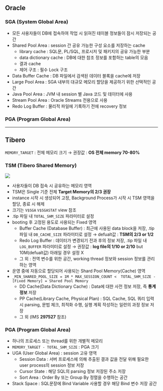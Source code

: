 ## Oracle
### SGA (System Global Area)
- 모든 사용자들이 DB에 접속하여 작업 시 읽혀진 테이블 정보들이 잠시 저장되는 공간
- Shared Pool Area : session 간 공유 가능한 구성 요소를 저장하는 cache
  - library cache : SQL문, PL/SQL, 프로시저 및 패키지의 공유 가능한 부분
  - data dictionary cache : DB에 대한 참조 정보를 포함하는 table의 모음
  - 결과 cache
  - 제어 구조 :  필수 Lock 구조
- Data Buffer Cache : DB 파일에서 검색된 데이터 블록을 cache에 저장
- Large Pool Area : SGA 내부의 대규모 메모리 할당을 제공하기 위한 선택적인 공간
- Java Pool Area : JVM 내 session 별 Java 코드 및 데이터에 사용
- Stream Pool Area : Oracle Streams 전용으로 사용
- Redo Log Buffer : 물리적 파일에 기록하기 전에 recovery 정보
### PGA (Program Global Area)

---
## Tibero
`MEMORY_TARGET` : 전체 메모리 크기 → 권장값 : **OS 전체 memory 70-80%**
### TSM (Tibero Shared Memory)
![](https://prod-files-secure.s3.us-west-2.amazonaws.com/2e9f035b-3bba-4ce1-902b-03e8e4545fa2/50e74659-9cf4-4d7e-a1bb-37b94051050d/3.1_TSM.png?X-Amz-Algorithm=AWS4-HMAC-SHA256&X-Amz-Content-Sha256=UNSIGNED-PAYLOAD&X-Amz-Credential=ASIAZI2LB466653L5FZC%2F20250907%2Fus-west-2%2Fs3%2Faws4_request&X-Amz-Date=20250907T033143Z&X-Amz-Expires=3600&X-Amz-Security-Token=IQoJb3JpZ2luX2VjEDIaCXVzLXdlc3QtMiJIMEYCIQCCk6gkNLK8IamgXDGqYXsv8KXnsGQH%2BBNQj7EZVKQcjQIhAPAsKRODL0DLMYBp1VXRmu2vjIPgMAdf7DhKAJQ85qAkKogECJv%2F%2F%2F%2F%2F%2F%2F%2F%2F%2FwEQABoMNjM3NDIzMTgzODA1IgzzrSpX1tm%2BwgH50tYq3APjgWLBhKJ4pkOmlhaDV9KJoWAxZXm7EQklFCJ7W59Fmb%2B1WxkKcgEWPilaLQUpA3NsxuUFtnloQyFz3XEnUXiOSaKG3lMw%2FTf2vfcGx%2BGoqWKZM7hgGhix%2F6R76l4MBudBGff13Ie0LlKqrzvBol78jLdqxfmwqUXFfqRP43k2vx5JgtAbow9KRPT40WuOui%2BWf6B3rC5PPr3VutTKLHfYGoqnOZK89lvvkkXvucJDebsAoWVwvQOU0muXvKeysuWVrUL5S9ZlAML4ismBqCEkRvSV0UjPjLTk1%2BZaSb8HWFUMUbHzqGtu2Gk0kWQQVqQm6vHzbgeuQB9BrjDNbd%2BZQerplt3yi0qQ0KZ5IoBL5NIsDpEjxaZAJwvEyOxAkRsiuaYGIxnc907Yizavjj5CGYklZYKCN9r6xyXYRNDWDqVSx8Y8u%2FjDurw6TR%2BvfUoXTmTRHYoUlBMHjRsuzwcmbC0iZljA0hu%2FSbEOpRptSq7%2BQcaPUcw7lcTd0qcryVkjNbiUlbbKeAsO9zSYqzfTwqimt4mRGeobK9RGtSpHLSuFqioaK8vZ%2FeNLldF5l1JTIxFL5ktQ4cOHbsVA6KEdACSgedkZgzxcCua7%2FpP0wUxLOxm0eWitGjcVTzDz0%2FPFBjqkAUNqJD3Wn%2Bxa0GOUyO4Q6tGwj2x3K9N2aYO6CdyN45ULh6LAV7jnVNvQ8Fx%2Fj82zm5QeEpNEgfMBIGmcN6kSQbx5%2FvtKoeryzYzFNmjJimN4PSMK%2FeVDCGaxZyFQReVL3Mm%2FPycDzkbvbzxQaOLVHJMjCGSB4COgwSqEi7vwD%2F8Bd95rFycjPJS%2F8ohn0%2Fns0Y7P6O52mD638J4srQ11i4Eawezf&X-Amz-Signature=e8edeb99a98bb50420563308377205f62c320c570148d5589c24006ba3d076c0&X-Amz-SignedHeaders=host&x-amz-checksum-mode=ENABLED&x-id=GetObject)
- 사용자들이 DB 접속 시 공유하는 메모리 영역
- TSM은 Single 기준 전체 **Target Memory의 2/3 권장**
- instance 시작 시 생성되어 고정, Background Process가 시작 시 TSM 영역을 할당, 종료 시 해제
- 크기는 `V$SGA` `V$SGASTAT` view 참조
- .tip 파일 내 `TOTAL_SHM_SIZE` 파라미터로 설정
- booting 후 고정된 용도로 사용되는 Fixed 영역
  - Buffer Cache (Database Buffer) : 최근에 사용된 data block을 저장, .tip 파일 내 `DB_CACHE_SIZE` 파라미터로 설정 → defualt값 : **TSM의 2/3 or 1/2**
  - Redo Log Buffer : 데이터가 변경되기 전과 후의 정보 저장, .tip 파일 내 `LOG_BUFFER` 파라미터로 설정 → 권장값 : **log file의 1/10 or 2/10** but 10M(defualt값) 아래일 경우 설정 X
  - 그 외 : 전역 변수를 위한 공간, working thread 정보와 session 정보를 관리하는 영역
- 운영 중에 자동으로 할당되어 사용되는 Shard Pool Memory(Cache) 영역
- `_MIN_SHARED_POOL_SIZE = 1M * MAX_SESSION_COUNT <  TOTAL_SHM_SIZE - [Fixed Memory] = Shared Pool Memory`
  - DD Cache(Data Dictionary Cache) : Data에 대한 사전 정보 저장, 즉 **통계정보** 저장 
  - PP Cache(Library Cache, Physical Plan) : SQL Cache, SQL 쿼리 입력 시 parsing, 문법 체크, 최적화 수행, 실행 계획 작성하는 일련의 과정 정보 저장
  - 그 외  (IMS **297527** 참조)
### PGA (Program Global Area)
- 하나의 프로세스 또는 thread를 위한 개별적 메모리
- `MEMORY_TARGET - TOTAL_SHM_SIZE` : PGA 크기
- UGA (User Global Area) : session 고유 영역
  - Session Data : 서버 프로세스에 의해 추출된 결과 값을 전달 위해 필요한 user process의 session 정보 저장
  - Cursor State : 해당 SQL의 parsing 정보 저장된 주소 저장
  - Sort Area : Order By 또는 Group By 정렬을 수행하는 공간
- Stack Space : SQL문장에 Bind Variable 사용할 경우 해당 Bind 변수 저장 공간

